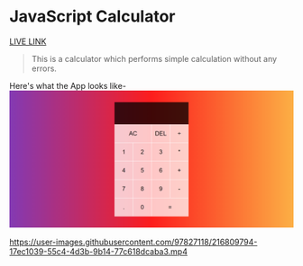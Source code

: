 # JavaScript Calculator

[LIVE LINK](https://shubhamore.github.io/js-calculator/)

> This is a calculator which performs simple calculation without any errors.

Here's what the App looks like-
![screenshot](screenshot.png)

https://user-images.githubusercontent.com/97827118/216809794-17ec1039-55c4-4d3b-9b14-77c618dcaba3.mp4

